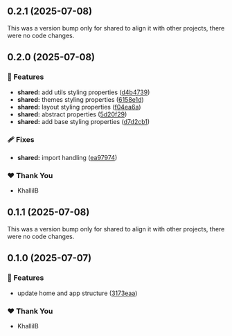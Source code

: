 ## 0.2.1 (2025-07-08)

This was a version bump only for shared to align it with other projects, there were no code changes.

## 0.2.0 (2025-07-08)

### 🚀 Features

- **shared:** add utils styling properties ([d4b4739](https://github.com/KhallilB/kcb.pro/commit/d4b4739))
- **shared:** themes styling properties ([6158e1d](https://github.com/KhallilB/kcb.pro/commit/6158e1d))
- **shared:** layout styling properties ([f04ea6a](https://github.com/KhallilB/kcb.pro/commit/f04ea6a))
- **shared:** abstract properties ([5d20f29](https://github.com/KhallilB/kcb.pro/commit/5d20f29))
- **shared:** add base styling properties ([d7d2cb1](https://github.com/KhallilB/kcb.pro/commit/d7d2cb1))

### 🩹 Fixes

- **shared:** import handling ([ea97974](https://github.com/KhallilB/kcb.pro/commit/ea97974))

### ❤️ Thank You

- KhallilB

## 0.1.1 (2025-07-08)

This was a version bump only for shared to align it with other projects, there were no code changes.

## 0.1.0 (2025-07-07)

### 🚀 Features

- update home and app structure ([3173eaa](https://github.com/KhallilB/kcb.pro/commit/3173eaa))

### ❤️ Thank You

- KhallilB